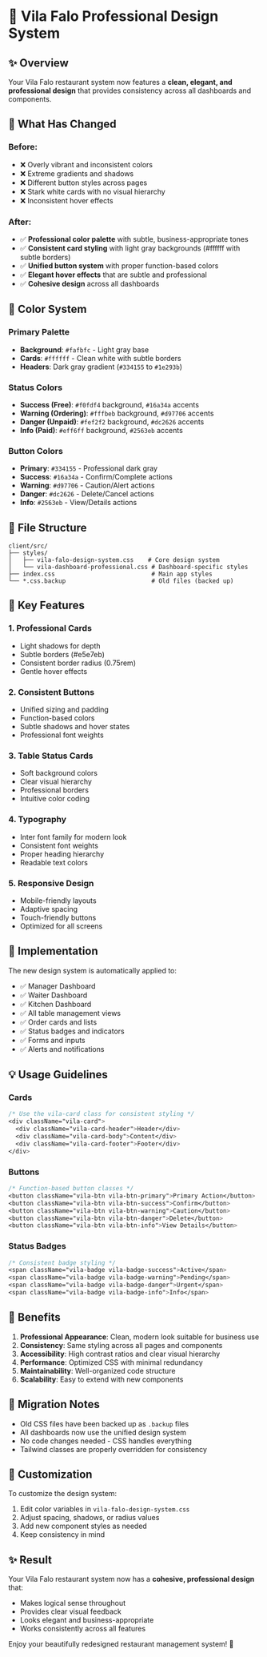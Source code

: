# 🎨 Vila Falo Professional Design System

## ✨ Overview
Your Vila Falo restaurant system now features a **clean, elegant, and professional design** that provides consistency across all dashboards and components.

## 🎯 What Has Changed

### **Before:**
- ❌ Overly vibrant and inconsistent colors
- ❌ Extreme gradients and shadows
- ❌ Different button styles across pages
- ❌ Stark white cards with no visual hierarchy
- ❌ Inconsistent hover effects

### **After:**
- ✅ **Professional color palette** with subtle, business-appropriate tones
- ✅ **Consistent card styling** with light gray backgrounds (#ffffff with subtle borders)
- ✅ **Unified button system** with proper function-based colors
- ✅ **Elegant hover effects** that are subtle and professional
- ✅ **Cohesive design** across all dashboards

## 🎨 Color System

### **Primary Palette**
- **Background**: `#fafbfc` - Light gray base
- **Cards**: `#ffffff` - Clean white with subtle borders
- **Headers**: Dark gray gradient (`#334155` to `#1e293b`)

### **Status Colors**
- **Success (Free)**: `#f0fdf4` background, `#16a34a` accents
- **Warning (Ordering)**: `#fffbeb` background, `#d97706` accents  
- **Danger (Unpaid)**: `#fef2f2` background, `#dc2626` accents
- **Info (Paid)**: `#eff6ff` background, `#2563eb` accents

### **Button Colors**
- **Primary**: `#334155` - Professional dark gray
- **Success**: `#16a34a` - Confirm/Complete actions
- **Warning**: `#d97706` - Caution/Alert actions
- **Danger**: `#dc2626` - Delete/Cancel actions
- **Info**: `#2563eb` - View/Details actions

## 📁 File Structure

```
client/src/
├── styles/
│   ├── vila-falo-design-system.css    # Core design system
│   └── vila-dashboard-professional.css # Dashboard-specific styles
├── index.css                           # Main app styles
└── *.css.backup                        # Old files (backed up)
```

## 🔧 Key Features

### **1. Professional Cards**
- Light shadows for depth
- Subtle borders (#e5e7eb)
- Consistent border radius (0.75rem)
- Gentle hover effects

### **2. Consistent Buttons**
- Unified sizing and padding
- Function-based colors
- Subtle shadows and hover states
- Professional font weights

### **3. Table Status Cards**
- Soft background colors
- Clear visual hierarchy
- Professional borders
- Intuitive color coding

### **4. Typography**
- Inter font family for modern look
- Consistent font weights
- Proper heading hierarchy
- Readable text colors

### **5. Responsive Design**
- Mobile-friendly layouts
- Adaptive spacing
- Touch-friendly buttons
- Optimized for all screens

## 🚀 Implementation

The new design system is automatically applied to:
- ✅ Manager Dashboard
- ✅ Waiter Dashboard  
- ✅ Kitchen Dashboard
- ✅ All table management views
- ✅ Order cards and lists
- ✅ Status badges and indicators
- ✅ Forms and inputs
- ✅ Alerts and notifications

## 💡 Usage Guidelines

### **Cards**
```css
/* Use the vila-card class for consistent styling */
<div className="vila-card">
  <div className="vila-card-header">Header</div>
  <div className="vila-card-body">Content</div>
  <div className="vila-card-footer">Footer</div>
</div>
```

### **Buttons**
```css
/* Function-based button classes */
<button className="vila-btn vila-btn-primary">Primary Action</button>
<button className="vila-btn vila-btn-success">Confirm</button>
<button className="vila-btn vila-btn-warning">Caution</button>
<button className="vila-btn vila-btn-danger">Delete</button>
<button className="vila-btn vila-btn-info">View Details</button>
```

### **Status Badges**
```css
/* Consistent badge styling */
<span className="vila-badge vila-badge-success">Active</span>
<span className="vila-badge vila-badge-warning">Pending</span>
<span className="vila-badge vila-badge-danger">Urgent</span>
<span className="vila-badge vila-badge-info">Info</span>
```

## 🎯 Benefits

1. **Professional Appearance**: Clean, modern look suitable for business use
2. **Consistency**: Same styling across all pages and components
3. **Accessibility**: High contrast ratios and clear visual hierarchy
4. **Performance**: Optimized CSS with minimal redundancy
5. **Maintainability**: Well-organized code structure
6. **Scalability**: Easy to extend with new components

## 🔄 Migration Notes

- Old CSS files have been backed up as `.backup` files
- All dashboards now use the unified design system
- No code changes needed - CSS handles everything
- Tailwind classes are properly overridden for consistency

## 🎨 Customization

To customize the design system:

1. Edit color variables in `vila-falo-design-system.css`
2. Adjust spacing, shadows, or radius values
3. Add new component styles as needed
4. Keep consistency in mind

## ✨ Result

Your Vila Falo restaurant system now has a **cohesive, professional design** that:
- Makes logical sense throughout
- Provides clear visual feedback
- Looks elegant and business-appropriate
- Works consistently across all features

Enjoy your beautifully redesigned restaurant management system! 🎉